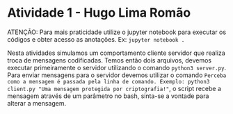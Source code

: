 # Atividade 1 - Hugo Lima Romão

ATENÇÃO: Para mais praticidade utilize o jupyter notebook para executar os códigos e obter acesso as anotações. Ex: ```jupyter notebook .```

Nesta atividades simulamos um comportamento cliente servidor que realiza troca de mensagens codificadas. Temos então dois arquivos, devemos executar primeiramente o servidor utilizando o comando ```python3 server.py```. Para enviar mensagens para o servidor devemos utilizar o comando ```Perceba como a mensagem é passada pela linha de comando. Exemplo: python3 client.py "Uma mensagem protegida por criptografia!"```, o script recebe a mensagem através de um parâmetro no bash, sinta-se a vontade para alterar a mensagem.